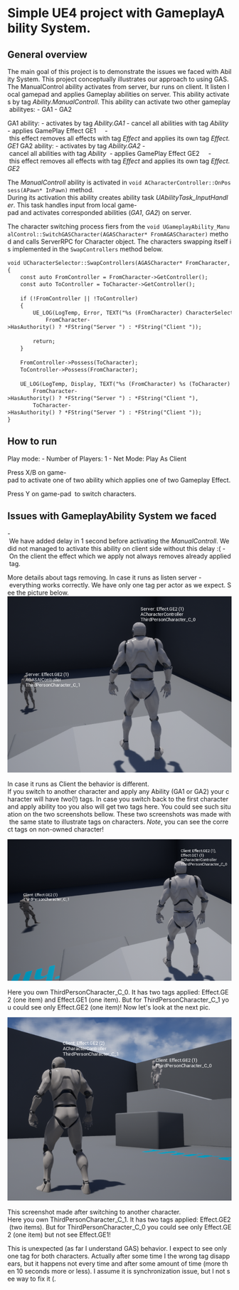 Simple UE4 project with GameplayAbility System.
================================================

General overview
----------------

The main goal of this project is to demonstrate the issues we faced with Ability System. This project conceptually illustrates our approach to using GAS.
The ManualControl ability activates from server, bur runs on client. It listen local gamepad and applies Gameplay abilities on server. This ability activates by tag *Ability.ManualControll*. This ability can activate two other gameplay abilityes:
- GA1
- GA2

GA1 ability:
- activates by tag *Ability.GA1*
- cancel all abilities with tag *Ability* 
- applies GamePlay Effect GE1
    - this effect removes all effects with tag *Effect* and applies its own tag *Effect.GE1*
GA2 ability:
- activates by tag *Ability.GA2*
- cancel all abilities with tag *Ability* 
- applies GamePlay Effect GE2
    - this effect removes all effects with tag *Effect* and applies its own tag *Effect.GE2*

The *ManualControll* ability is activated in `void ACharacterController::OnPossess(APawn* InPawn)` method.
During its activation this ability creates ability task *UAbilityTask_InputHandler*. This task handles input from local game-pad and activates corresponded abilities (*GA1*, *GA2*) on server.

The character switching process fiers from the `void UGameplayAbility_ManualControl::SwitchGASCharacter(AGASCharacter* FromAGASCharacter)` method and calls ServerRPC for Character object. The characters swapping itself is implemented in the `SwapControllers` method below.

```
void UCharacterSelector::SwapControllers(AGASCharacter* FromCharacter, AGASCharacter* ToCharacter)
{
    const auto FromController = FromCharacter->GetController();
    const auto ToController = ToCharacter->GetController();

    if (!FromController || !ToController)
    {
        UE_LOG(LogTemp, Error, TEXT("%s (FromCharacter) CharacterSelector::SwitchCharacter One of controllers is null"),
            FromCharacter->HasAuthority() ? *FString("Server ") : *FString("Client "));

        return;
    }

    FromController->Possess(ToCharacter);
    ToController->Possess(FromCharacter);

    UE_LOG(LogTemp, Display, TEXT("%s (FromCharacter) %s (ToCharacter) CharacterSelector::SwitchCharacter Controllers switched"),
        FromCharacter->HasAuthority() ? *FString("Server ") : *FString("Client "),
        ToCharacter->HasAuthority() ? *FString("Server ") : *FString("Client "));
}
```

How to run
----------

Play mode:
- Number of Players: 1
- Net Mode: Play As Client

Press X/B on game-pad to activate one of two ability which applies one of two Gameplay Effect.

Press Y on game-pad  to switch characters.

Issues with GameplayAbility System we faced
-------------------------------------------

- We have added delay in 1 second before activating the *ManualControll*. We did not managed to activate this ability on client side without this delay :(
- On the client the effect which we apply not always removes already applied tag.

More details about tags removing. In case it runs as listen server - everything works correctly. We have only one tag per actor as we expect. See the picture below.
![Listen server](./misc/screenshots/OnePlayer_ListenServer.png)

In case it runs as Client the behavior is different.
If you switch to another character and apply any Ability (GA1 or GA2) your character will have *two*(!) tags. In case you switch back to the first character and apply ability too you also will get two tags here. You could see such situation on the two screenshots bellow. These two screenshots was made with the same state to illustrate tags on characters. *Note*, you can see the correct tags on non-owned character!

![Listen server](./misc/screenshots/OnePlayer_Client_02.png)

Here you own ThirdPersonCharacter_C_0. It has two tags applied: Effect.GE2 (one item) and Effect.GE1 (one item). But for ThirdPersonCharacter_C_1 you could see only Effect.GE2 (one item)! Now let's look at the next pic.

![Listen server](./misc/screenshots/OnePlayer_Client_03.png)

This screenshot made after switching to another character.
Here you own ThirdPersonCharacter_C_1. It has two tags applied: Effect.GE2 (two items). But for ThirdPersonCharacter_C_0 you could see only Effect.GE2 (one item) but not see Effect.GE1!

This is unexpected (as far I understand GAS) behavior. I expect to see only one tag for both characters. Actually after some time I the wrong tag disappears, but it happens not every time and after some amount of time (more then 10 seconds more or less). I assume it is synchronization issue, but I not see way to fix it (.
